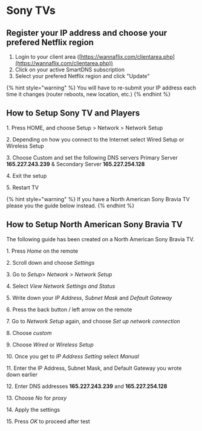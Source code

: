 # Sony TVs

## Register your IP address and choose your prefered Netflix region

1. Login to your client area ([https://wannaflix.com/clientarea.php](https://wannaflix.com/clientarea.php))
2. Click on your active SmartDNS subscription
3. Select your prefered Netflix region and click "Update"

{% hint style="warning" %}
You will have to re-submit your IP address each time it changes (router reboots, new location, etc.)
{% endhint %}

## How to Setup Sony TV and Players

1\. Press HOME, and choose Setup > Network > Network Setup&#x20;

2\. Depending on how you connect to the Internet select Wired Setup or Wireless Setup&#x20;

3\. Choose Custom and set the following DNS servers Primary Server **165.227.243.239** & Secondary Server **165.227.254.128**

4\. Exit the setup&#x20;

5\. Restart TV

{% hint style="warning" %}
If you have a North American Sony Bravia TV please you the guide below instead.
{% endhint %}

## How to Setup North American Sony Bravia TV

The following guide has been created on a North American Sony Bravia TV.

1\. Press  _Home_ on the remote

2\. Scroll down and choose  _Settings_

3\. Go to _Setup_> _Network_ > _Network Setup_

4\. Select _View Network Settings and Status_

5\. Write down your _IP Address_, _Subnet Mask_ and _Default Gateway_

6\. Press the back button / left arrow on the remote

7\. Go to  _Network Setup_ again, and choose  _Set up network connection_

8\. Choose  _custom_

9\. Choose  _Wired_ or  _Wireless Setup_

10\. Once you get to  _IP Address Setting_ select _Manual_

11\. Enter the IP Address, Subnet Mask, and Default Gateway you wrote down earlier

12\. Enter DNS addresses  **165.227.243.239** and **165.227.254.128**

13\. Choose _No_ for _proxy_

14\. Apply the settings

15\. Press _OK_ to proceed after test
